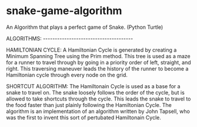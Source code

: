 # snake-game-algorithm

An Algorithm that plays a perfect game of Snake. (Python Turtle)

ALGORITHMS: --------------------------------------

HAMILTONIAN CYCLE:
A Hamiltonian Cycle is generated by creating a Minimum Spanning Tree using the Prim method. This tree is used as a maze for a runner to travel through by going in a priority order of left, straight, and right. This traversing maneuver leads the history of the runner to become a Hamiltonian cycle through every node on the grid.

SHORTCUT ALGORITHM:
The Hamiltonain Cycle is used as a base for a snake to travel on. The snake loosely follows the order of the cycle, but is allowed to take shortcuts through the cycle. This leads the snake to travel to the food faster than just plainly following the Hamiltonian Cycle. The algorithm is an implementation of an algorithm written by John Tapsell, who was the first to invent this sort of pertubated Hamiltonain Cycle.
